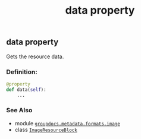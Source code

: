 ﻿---
title: data property
second_title: GroupDocs.Metadata for Python via .NET API References
description: 
type: docs
url: /python-net/groupdocs.metadata.formats.image/imageresourceblock/data/
is_root: false
weight: 110
---

## data property


Gets the resource data.
### Definition:
```python
@property
def data(self):
    ...
```

### See Also
* module [`groupdocs.metadata.formats.image`](../../)
* class [`ImageResourceBlock`](/metadata/python-net/groupdocs.metadata.formats.image/imageresourceblock)
